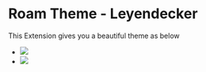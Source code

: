 # Roam Theme - Leyendecker

This Extension gives you a beautiful theme as below
- ![](https://firebasestorage.googleapis.com/v0/b/firescript-577a2.appspot.com/o/imgs%2Fapp%2FExploreSpace%2FQ4yFP77ir3.png?alt=media&token=ff1ec506-604e-44d0-8856-e58b22931fe5)
- ![](https://firebasestorage.googleapis.com/v0/b/firescript-577a2.appspot.com/o/imgs%2Fapp%2FExploreSpace%2FD1jUpwvT8k.png?alt=media&token=ad4b475e-062f-4527-97ea-323a068d9bba)

